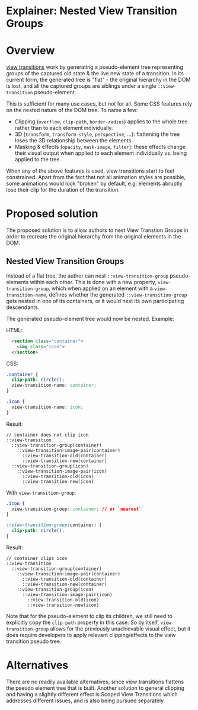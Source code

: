 # Explainer: Nested View Transition Groups

# Overview
[view transitions](https://www.w3.org/TR/css-view-transitions-1/) work by generating a pseudo-element tree representing groups of the captured old state & the live new state of a transition.
In its current form, the generated tree is "flat" - the original hierarchy in the DOM is lost, and all the captured groups are siblings under a single `::view-transition` pseudo-element.

This is sufficient for many use cases, but not for all. Some CSS features rely on the nested nature of the DOM tree. To name a few:
* Clipping (`overflow`, `clip-path`, `border-radius`) applies to the whole tree rather than to each element individually.
* 3D (`transform`, `transform-style`, `perspective`, ...): flattening the tree loses the 3D relationship between the elements.
* Masking & effects (`opacity`, `mask-image`, `filter`): these effects change their visual output when applied to each element individually vs. being applied to the tree.

When any of the above features is used, view transitions start to feel constrained. Apart from the fact that not all animation styles are possible,
some animations would look "broken" by default, e.g. elements abruptly lose their clip for the duration of the transition.

# Proposed solution

The proposed solution is to allow authors to nest View Transtion Groups in order to recreate the original hierarchy from the original elements in the DOM.

## Nested View Transition Groups

Instead of a flat tree, the author can nest `::view-transition-group` pseudo-elements within each other.
This is done with a new property, `view-transition-group`, which when applied on an element with a `view-transition-name`, defines whether the generated `::view-transition-group` gets nested in one of its containers,
or it would nest its own participating descendants.

The generated pseudo-element tree would now be nested.
Example:

HTML:
```html
  <section class="container">
    <img class="icon">
  </section>
```

CSS:
```css
.container {
  clip-path: circle();
  view-transition-name: container;
}

.icon {
  view-transition-name: icon;
}
```

Result:
```
// container does not clip icon
::view-transition
  ::view-transition-group(container)
    ::view-transition-image-pair(container)
      ::view-transition-old(container)
      ::view-transition-new(container)
  ::view-transition-group(icon)
    ::view-transition-image-pair(icon)
      ::view-transition-old(icon)
      ::view-transition-new(icon)
```

With `view-transition-group`:
```css
.icon {
  view-transition-group: container; // or `nearest`
}

::view-transition-group(container) {
  clip-path: circle();
}
```

Result:
```
// container clips icon
::view-transition
  ::view-transition-group(container)
    ::view-transition-image-pair(container)
      ::view-transition-old(container)
      ::view-transition-new(container)
    ::view-transition-group(icon)
      ::view-transition-image-pair(icon)
        ::view-transition-old(icon)
        ::view-transition-new(icon)
```

Note that for the pseudo-element to clip its children, we still need to explicitly copy the `clip-path` property in this case.
So by itself, `view-transition-group` allows for the previously unachievable visual effect, but it does require developers to
apply relevant clipping/effects to the view transition pseudo tree.

# Alternatives

There are no readily available alternatives, since view transitions flattens the pseudo element tree that is built.
Another solution to general clipping and having a slightly different effect is Scoped View Transitions which addresses
different issues, and is also being pursued separately.
